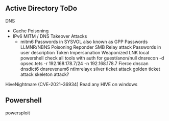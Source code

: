 ## Active Directory ToDo
DNS
* Cache Poisoning
* IPv6 MITM / DNS Takeover Attacks
	* mitm6
Passwords in SYSVOL also known as GPP Passwords
LLMNR/NBNS Poisoning
	Reponder
SMB Relay attack
Passwords in user description
Token Impersonation
Weaponized LNK
local powershell
check all tools with auth for guest/anon/null
dnsrecon -d opsec.tets -r 192.168.178.7/24 -n 192.168.178.7
Fierce
dnscan 
dnsdict6 
dnsrevenum6 
ntlmrelayx
silver ticket attack
golden ticket attack
skeleton attack?

HiveNightmare (CVE-2021–36934)
	Read any HIVE on windows

## Powershell
powersploit